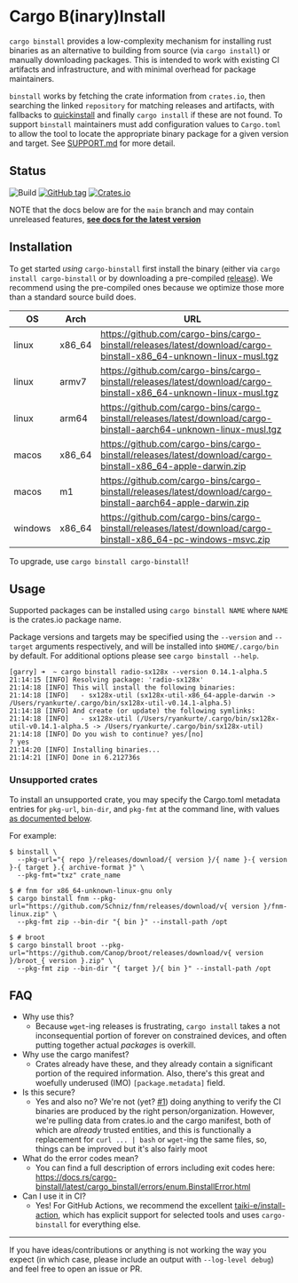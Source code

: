 # Cargo B(inary)Install

`cargo binstall` provides a low-complexity mechanism for installing rust binaries as an alternative to building from source (via `cargo install`) or manually downloading packages. This is intended to work with existing CI artifacts and infrastructure, and with minimal overhead for package maintainers.

`binstall` works by fetching the crate information from `crates.io`, then searching the linked `repository` for matching releases and artifacts, with fallbacks to [quickinstall](https://github.com/alsuren/cargo-quickinstall) and finally `cargo install` if these are not found.
To support `binstall` maintainers must add configuration values to `Cargo.toml` to allow the tool to locate the appropriate binary package for a given version and target. See [SUPPORT.md](./SUPPORT.md) for more detail.

## Status

![Build](https://github.com/cargo-bins/cargo-binstall/workflows/Rust/badge.svg)
[![GitHub tag](https://img.shields.io/github/tag/cargo-bins/cargo-binstall.svg)](https://github.com/cargo-bins/cargo-binstall)
[![Crates.io](https://img.shields.io/crates/v/cargo-binstall.svg)](https://crates.io/crates/cargo-binstall)

NOTE that the docs below are for the `main` branch and may contain unreleased features,
**[see docs for the latest version](https://github.com/cargo-bins/cargo-binstall/tree/v0.13.0#readme)**

## Installation

To get started _using_ `cargo-binstall` first install the binary (either via `cargo install cargo-binstall` or by downloading a pre-compiled [release](https://github.com/cargo-bins/cargo-binstall/releases)). We recommend using the pre-compiled ones because we optimize those more than a standard source build does.

| OS      | Arch    | URL                                                          |
| ------- | ------- | ------------------------------------------------------------ |
| linux   | x86\_64 | https://github.com/cargo-bins/cargo-binstall/releases/latest/download/cargo-binstall-x86_64-unknown-linux-musl.tgz |
| linux   | armv7   | https://github.com/cargo-bins/cargo-binstall/releases/latest/download/cargo-binstall-x86_64-unknown-linux-musl.tgz |
| linux   | arm64   | https://github.com/cargo-bins/cargo-binstall/releases/latest/download/cargo-binstall-aarch64-unknown-linux-musl.tgz |
| macos   | x86\_64 | https://github.com/cargo-bins/cargo-binstall/releases/latest/download/cargo-binstall-x86_64-apple-darwin.zip |
| macos   | m1      | https://github.com/cargo-bins/cargo-binstall/releases/latest/download/cargo-binstall-aarch64-apple-darwin.zip |
| windows | x86\_64 | https://github.com/cargo-bins/cargo-binstall/releases/latest/download/cargo-binstall-x86_64-pc-windows-msvc.zip |

To upgrade, use `cargo binstall cargo-binstall`!

## Usage

Supported packages can be installed using `cargo binstall NAME` where `NAME` is the crates.io package name.

Package versions and targets may be specified using the `--version` and `--target` arguments respectively, and will be installed into `$HOME/.cargo/bin` by default. For additional options please see `cargo binstall --help`.

```
[garry] ➜  ~ cargo binstall radio-sx128x --version 0.14.1-alpha.5
21:14:15 [INFO] Resolving package: 'radio-sx128x'
21:14:18 [INFO] This will install the following binaries:
21:14:18 [INFO]   - sx128x-util (sx128x-util-x86_64-apple-darwin -> /Users/ryankurte/.cargo/bin/sx128x-util-v0.14.1-alpha.5)
21:14:18 [INFO] And create (or update) the following symlinks:
21:14:18 [INFO]   - sx128x-util (/Users/ryankurte/.cargo/bin/sx128x-util-v0.14.1-alpha.5 -> /Users/ryankurte/.cargo/bin/sx128x-util)
21:14:18 [INFO] Do you wish to continue? yes/[no]
? yes
21:14:20 [INFO] Installing binaries...
21:14:21 [INFO] Done in 6.212736s
```

### Unsupported crates

To install an unsupported crate, you may specify the Cargo.toml metadata entries for `pkg-url`, `bin-dir`, and `pkg-fmt` at the command line, with values [as documented below](#supporting-binary-installation).

For example:
```shell
$ binstall \
  --pkg-url="{ repo }/releases/download/{ version }/{ name }-{ version }-{ target }.{ archive-format }" \
  --pkg-fmt="txz" crate_name

$ # fnm for x86_64-unknown-linux-gnu only
$ cargo binstall fnm --pkg-url="https://github.com/Schniz/fnm/releases/download/v{ version }/fnm-linux.zip" \
  --pkg-fmt zip --bin-dir "{ bin }" --install-path /opt

$ # broot
$ cargo binstall broot --pkg-url="https://github.com/Canop/broot/releases/download/v{ version }/broot_{ version }.zip" \
  --pkg-fmt zip --bin-dir "{ target }/{ bin }" --install-path /opt
```

## FAQ

- Why use this?
  - Because `wget`-ing releases is frustrating, `cargo install` takes a not inconsequential portion of forever on constrained devices,
    and often putting together actual _packages_ is overkill.
- Why use the cargo manifest?
  - Crates already have these, and they already contain a significant portion of the required information.
    Also, there's this great and woefully underused (IMO) `[package.metadata]` field.
- Is this secure?
  - Yes and also no? We're not (yet? [#1](https://github.com/cargo-bins/cargo-binstall/issues/1)) doing anything to verify the CI binaries are produced by the right person/organization.
    However, we're pulling data from crates.io and the cargo manifest, both of which are _already_ trusted entities, and this is
    functionally a replacement for `curl ... | bash` or `wget`-ing the same files, so, things can be improved but it's also fairly moot
- What do the error codes mean?
  - You can find a full description of errors including exit codes here: <https://docs.rs/cargo-binstall/latest/cargo_binstall/errors/enum.BinstallError.html>
- Can I use it in CI?
  - Yes! For GitHub Actions, we recommend the excellent [taiki-e/install-action](https://github.com/marketplace/actions/install-development-tools), which has explicit support for selected tools and uses `cargo-binstall` for everything else.

---

If you have ideas/contributions or anything is not working the way you expect (in which case, please include an output with `--log-level debug`) and feel free to open an issue or PR.
